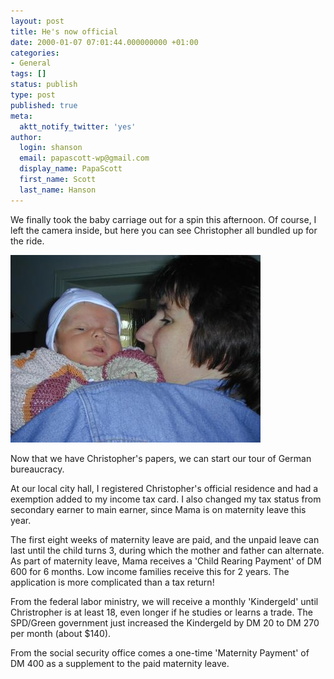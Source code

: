 ```yaml
---
layout: post
title: He's now official
date: 2000-01-07 07:01:44.000000000 +01:00
categories:
- General
tags: []
status: publish
type: post
published: true
meta:
  aktt_notify_twitter: 'yes'
author:
  login: shanson
  email: papascott-wp@gmail.com
  display_name: PapaScott
  first_name: Scott
  last_name: Hanson
---
```

<p>We finally took the baby carriage out for a spin this afternoon. Of course, I left the camera inside, but here you can see Christopher all bundled up for the ride.</p>
<p><img src="/wordpress/wp-content/uploads/2000/01/crh0107.jpg" height="300" width="400" border="0" alt="crh0107.jpg: " /></p>
<p>Now that we have Christopher's papers, we can start our tour of German bureaucracy.</p>
<p>At our local city hall, I registered Christopher's official residence and had a exemption added to my income tax card. I also changed my tax status from secondary earner to main earner, since Mama is on maternity leave this year.</p>
<p>The first eight weeks of maternity leave are paid, and the unpaid leave can last until the child turns 3, during which the mother and father can alternate. As part of maternity leave, Mama receives a 'Child Rearing Payment' of DM 600 for 6 months.  Low income families receive this for 2 years. The application is more complicated than a tax return!</p>
<p>From the federal labor ministry, we will receive a monthly 'Kindergeld' until Christropher is at least 18, even longer if he studies or learns a trade. The SPD/Green government just increased the Kindergeld by DM 20 to DM 270 per month (about $140).</p>
<p>From the social security office comes a one-time 'Maternity Payment' of DM 400 as a supplement to the paid maternity leave.</p>
